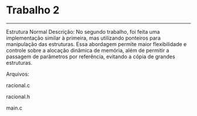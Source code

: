 #  Trabalho 2
--------
Estrutura Normal
Descrição:
No segundo trabalho, foi feita uma implementação similar à primeira, mas utilizando ponteiros para manipulação das estruturas. Essa abordagem permite maior flexibilidade e controle sobre a alocação dinâmica de memória, além de permitir a passagem de parâmetros por referência, evitando a cópia de grandes estruturas.

Arquivos:

racional.c

racional.h

main.c
